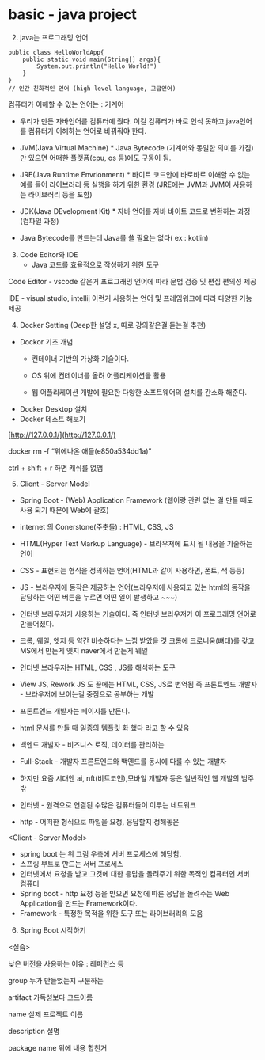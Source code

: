 # basic - java project

2. java는 프로그래밍 언어

```
public class HelloWorldApp{
	public static void main(String[] args){
		System.out.println("Hello World!")
	}
}
// 인간 친화적인 언어 (high level language, 고급언어)
```

컴퓨터가 이해할 수 있는 언어는 : 기계어

* 우리가 만든 자바언어를 컴퓨터에 줬다. 이걸 컴퓨터가 바로 인식 못하고 java언어를 컴퓨터가 이해하는 언어로 바꿔줘야 한다.
* JVM(Java Virtual Machine) * Java Bytecode (기계어와 동일한 의미를 가짐)만 있으면 어떠한 플랫폼(cpu, os 등)에도 구동이 됨.
* JRE(Java Runtime Envrionment) * 바이트 코드안에 바로바로 이해할 수 없는 예를 들어 라이브러리 등 실행을 하기 위한 환경 (JRE에는 JVM과 JVM이 사용하는 라이브러리 등을 포함)
* JDK(Java DEvelopment Kit) * 자바 언어를 자바 바이트 코드로 변환하는 과정(컴파일 과정)

* Java Bytecode를 만드는데 Java를 쓸 필요는 없다( ex : kotlin)



3. Code Editor와 IDE
    * Java 코드를 효율적으로 작성하기 위한 도구

Code Editor - vscode 같은거 프로그래밍 언어에 따라 문법 검증 및 편집 편의성 제공

IDE - visual studio, intellij 이런거 사용하는 언어 및 프레임워크에 따라 다양한 기능 제공



4. Docker Setting (Deep한 설명 x, 따로 강의같은걸 듣는걸 추천)
* Dockor 기초 개념
    * 컨테이너 기반의 가상화 기술이다.
    * OS 위에 컨테이너를 올려 어플리케이션을 활용
        
        
        
    * 웹 어플리케이션 개발에 필요한 다양한 소프트웨어의 설치를 간소화 해준다.
* Docker Desktop 설치
* Docker 테스트 해보기



[http://127.0.0.1/](http://127.0.0.1/)

docker rm -f “위에나온 애들(e850a534dd1a)”

ctrl + shift + r 하면 캐쉬를 없앰 



5. Client - Server Model
* Spring Boot - (Web) Application Framework (웹이랑 관련 없는 걸 만들 때도 사용 되기 때문에 Web에 괄호)
* internet 의 Conerstone(주춧돌) : HTML, CSS, JS
* HTML(Hyper Text Markup Language) - 브라우저에 표시 될 내용을 기술하는 언어
* CSS - 표현되는 형식을 정의하는 언어(HTML과 같이 사용하면, 폰트, 색 등등)
* JS - 브라우저에 동작은 제공하는 언어(브라우저에 사용되고 있는 html의 동작을 담당하는 어떤 버튼을 누르면 어떤 일이 발생하고 ~~~)
* 인터넷 브라우저가 사용하는 기술이다. 즉 인터넷 브라우저가 이 프로그래밍 언어로 만들어졌다.
* 크롬, 웨일, 엣지 등 약간 비슷하다는 느낌 받았을 것 크롬에 크로니움(뼈대)를 갖고 MS에서 만든게 엣지 naver에서 만든게 웨일
* 인터넷 브라우저는 HTML, CSS , JS를 해석하는 도구
* View JS, Rework JS 도 끝에는 HTML, CSS, JS로 번역됨 즉 프론트엔드 개발자 - 브라우저에 보이는걸 중점으로 공부하는 개발
* 프론트엔드 개발자는 페이지를 만든다.
* html 문서를 만들 때 일종의 템플릿 화 했다 라고 할 수 있음
* 백엔드 개발자 - 비즈니스 로직, 데이터를 관리하는
    

    
* Full-Stack - 개발자 프론트엔드와 백엔드를 동시에 다룰 수 있는 개발자
* 하지만 요즘 시대엔 ai, nft(비트코인),모바일 개발자 등은 일반적인 웹 개발의 범주 밖
* 인터넷 - 원격으로 연결된 수많은 컴퓨터들이 이루는 네트워크
* http - 어떠한 형식으로 파일을 요청, 응답할지 정해놓은



<Client - Server Model>

* spring boot 는 위 그림 우측에 서버 프로세스에 해당함.
* 스프링 부트로 만드는 서버 프로세스
* 인터넷에서 요청을 받고 그것에 대한 응답을 돌려주기 위한 목적인 컴퓨터인 서버 컴퓨터
* Spring boot - http 요청 등을 받으면 요청에 따른 응답을 돌려주는 Web Application을 만드는 Framework이다.
* Framework - 특정한 목적을 위한 도구 또는 라이브러리의 모음



6. Spring Boot 시작하기

<실습>

낮은 버전을 사용하는 이유 : 레퍼런스 등

group 누가 만들었는지 구분하는

artifact  가독성보다 코드이름

name  실제 프로젝트 이름

description  설명

package name 위에 내용 합친거